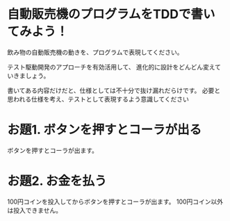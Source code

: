 # 自動販売機のプログラムをTDDで書いてみよう！
飲み物の自動販売機の動きを、プログラムで表現してください。<br>

テスト駆動開発のアプローチを有効活用して、 進化的に設計をどんどん変えていきましょう。<br>

書いてある内容だけだと、仕様としては不十分で抜け漏れだらけです。 必要と思われる仕様を考え、テストとして表現するよう意識してください<br>

# お題1. ボタンを押すとコーラが出る
ボタンを押すとコーラが出ます。

# お題2. お金を払う
100円コインを投入してからボタンを押すとコーラが出ます。 100円コイン以外は投入できません。

